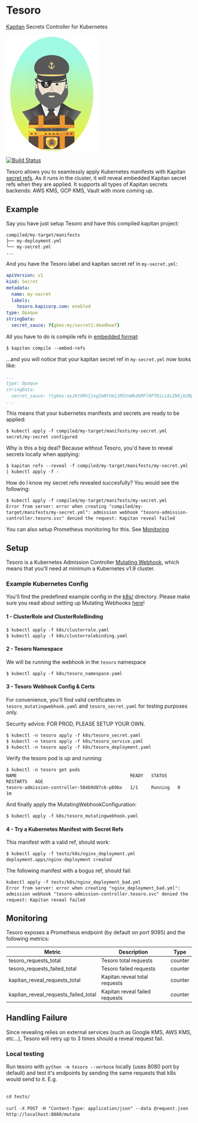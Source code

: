 # Tesoro
[Kapitan](https://kapitan.dev) Secrets Controller for Kubernetes

<img src="./docs/images/tesoro_logo.png" width="250">

[![Build Status](https://travis-ci.org/kapicorp/tesoro.svg?branch=master)](https://travis-ci.org/kapicorp/tesoro)

Tesoro allows you to seamlessly apply Kubernetes manifests with Kapitan [secret refs](https://kapitan.dev/secrets/). As it runs in the cluster, it will reveal embedded Kapitan secret refs when they are applied. It supports all types of Kapitan secrets backends: AWS KMS, GCP KMS, Vault with more coming up.

## Example

Say you have just setup Tesoro and have this compiled kapitan project:

```
compiled/my-target/manifests
├── my-deployment.yml
└── my-secret.yml
...
```

And you have the Tesoro label and kapitan secret ref in `my-secret.yml`:

```yaml
apiVersion: v1
kind: Secret
metadata:
  name: my-secret
  labels:
    tesoro.kapicorp.com: enabled
type: Opaque
stringData:
  secret_sauce: ?{gkms:my/secret1:deadbeef}
```

All you have to do is compile refs in [embedded format](https://kapitan.dev/secrets/#5-compile-refs-in-embedded-format):

```shell
$ kapitan compile --embed-refs
```

...and you will notice that your kapitan secret ref in `my-secret.yml` now looks like:
```yaml
...
type: Opaque
stringData:
  secret_sauce: ?{gkms:eyJkYXRhIjogImNtVm1JREVnWkdGMFlRPT0iLCAiZW5jb2RpbmciOiAib3JpZ2luYWwiLCAidHlwZSI6ICJiYXNlNjQifQ==:embedded}}
...
```

This means that your kubernetes manifests and secrets are ready to be applied:
```shell
$ kubectl apply -f compiled/my-target/manifests/my-secret.yml
secret/my-secret configured
```

Why is this a big deal? Because without Tesoro, you'd have to reveal secrets locally when applying:
```shell
$ kapitan refs --reveal -f compiled/my-target/manifests/my-secret.yml | kubectl apply -f -
```

How do I know my secret refs revealed succesfully? You would see the following:
```shell
$ kubectl apply -f compiled/my-target/manifests/my-secret.yml
Error from server: error when creating "compiled/my-target/manifests/my-secret.yml": admission webhook "tesoro-admission-controller.tesoro.svc" denied the request: Kapitan reveal failed
```
You can also setup Prometheus monitoring for this. See [Monitoring](https://github.com/kapicorp/tesoro/#monitoring)

## Setup

Tesoro is a Kubernetes Admission Controller [Mutating Webhook](https://kubernetes.io/docs/reference/access-authn-authz/admission-controllers/#mutatingadmissionwebhook), which means that you'll need at minimum a Kubernetes v1.9 cluster.

### Example Kubernetes Config

You'll find the predefined example config in the [k8s/](./k8s) directory. Please make sure you read about setting up Mutating Webhooks [here](https://kubernetes.io/docs/reference/access-authn-authz/extensible-admission-controllers/#configure-admission-webhooks-on-the-fly)!

#### 1 - ClusterRole and ClusterRoleBinding

```shell
$ kubectl apply -f k8s/clusterrole.yaml
$ kubectl apply -f k8s/clusterrolebinding.yaml
```

#### 2 - Tesoro Namespace

We will be running the webhook in the `tesoro` namespace

```shell
$ kubectl apply -f k8s/tesoro_namespace.yaml
```

#### 3 - Tesoro Webhook Config & Certs

For convenience, you'll find valid certificates in `tesoro_mutatingwebhook.yaml` and `tesoro_secret.yaml` for testing purposes only.

Security advice: FOR PROD, PLEASE SETUP YOUR OWN.

```shell
$ kubectl -n tesoro apply -f k8s/tesoro_secret.yaml
$ kubectl -n tesoro apply -f k8s/tesoro_service.yaml
$ kubectl -n tesoro apply -f k8s/tesoro_deployment.yaml
```

Verify the tesoro pod is up and running:

```shell
$ kubectl -n tesoro get pods
NAME                                           READY   STATUS    RESTARTS   AGE
tesoro-admission-controller-584b9d87c6-p69bx   1/1     Running   0          1m
```

And finally apply the MutatingWebhookConfiguration:

```shell
$ kubectl apply -f k8s/tesoro_mutatingwebhook.yaml
```

#### 4 - Try a Kubernetes Manifest with Secret Refs

This manifest with a valid ref, should work:

```shell
$ kubectl apply -f tests/k8s/nginx_deployment.yml
deployment.apps/nginx-deployment created
```


The following manifest with a bogus ref, should fail:

```shell
kubectl apply -f tests/k8s/nginx_deployment_bad.yml
Error from server: error when creating "nginx_deployment_bad.yml": admission webhook "tesoro-admission-controller.tesoro.svc" denied the request: Kapitan reveal failed
```

## Monitoring

Tesoro exposes a Prometheus endpoint (by default on port 9095) and the following metrics:

Metric | Description | Type
------------ | ------------- | ------------
tesoro_requests_total | Tesoro total requests | counter
tesoro_requests_failed_total | Tesoro failed requests | counter
kapitan_reveal_requests_total | Kapitan reveal total requests | counter
kapitan_reveal_requests_failed_total | Kapitan reveal failed requests | counter

## Handling Failure

Since revealing relies on external services (such as Google KMS, AWS KMS, etc...),
Tesoro will retry up to 3 times should a reveal request fail.


### Local testing

Run tesoro with `python -m tesoro --verbose` locally (uses 8080 port by default) and test it's endpoints by sending the same requests that k8s would send to it.
E.g.

```

cd tests/

curl -X POST -H "Content-Type: application/json" --data @request.json http://localhost:8080/mutate

```
